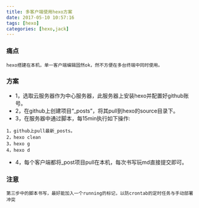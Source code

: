 ```yaml
---
title: 多客户端使用hexo方案
date: 2017-05-10 10:57:16
tags: [hexo]
categories: [hexo,jack]
---
```


### 痛点

```
hexo搭建在本机，单一客户端编辑固然ok，然不方便在多台终端中同时使用。
```
### 方案


- 1，选取云服务器作为中心服务器，此服务器上安装hexo并配置好github账号。
- 2，在github上创建项目“_posts”，将其pull到hexo的source目录下。
- 3，在服务器中通过脚本，每15min执行如下操作:

```
1，github上pull最新_posts。
2，hexo clean
3，hexo g
4，hexo d
```
- 4，每个客户端都将_post项目pull在本机，每次书写玩md直接提交即可。

### 注意

```
第三步中的脚本书写，最好能加入一个running的标记，以防crontab的定时任务与手动部署冲突
```


